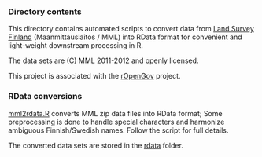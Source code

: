### Directory contents

This directory contains automated scripts to convert data from [Land Survey Finland](http://www.maanmittauslaitos.fi/aineistot-palvelut/latauspalvelut/avoimien-aineistojen-tiedostopalvelu) (Maanmittauslaitos / MML) into RData format for convenient and light-weight downstream processing in R. 

The data sets are (C) MML 2011-2012 and openly licensed. 

This project is associated with the [rOpenGov](http://ropengov.github.io/) project.


### RData conversions

[mml2rdata.R](nnk2rdata.R) converts MML zip data files into RData
format; Some preprocessing is done to handle special characters and
harmonize ambiguous Finnish/Swedish names. Follow the script for full
details.

The converted data sets are stored in the
[rdata](https://github.com/avoindata/mml/tree/master/rdata/2012) folder.


